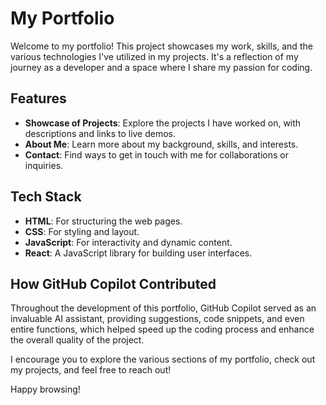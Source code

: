 # My Portfolio

Welcome to my portfolio! This project showcases my work, skills, and the various technologies I've utilized in my projects. It's a reflection of my journey as a developer and a space where I share my passion for coding.

## Features
- **Showcase of Projects**: Explore the projects I have worked on, with descriptions and links to live demos.
- **About Me**: Learn more about my background, skills, and interests.
- **Contact**: Find ways to get in touch with me for collaborations or inquiries.

## Tech Stack
- **HTML**: For structuring the web pages.
- **CSS**: For styling and layout.
- **JavaScript**: For interactivity and dynamic content.
- **React**: A JavaScript library for building user interfaces.

## How GitHub Copilot Contributed
Throughout the development of this portfolio, GitHub Copilot served as an invaluable AI assistant, providing suggestions, code snippets, and even entire functions, which helped speed up the coding process and enhance the overall quality of the project.

I encourage you to explore the various sections of my portfolio, check out my projects, and feel free to reach out!

Happy browsing!
